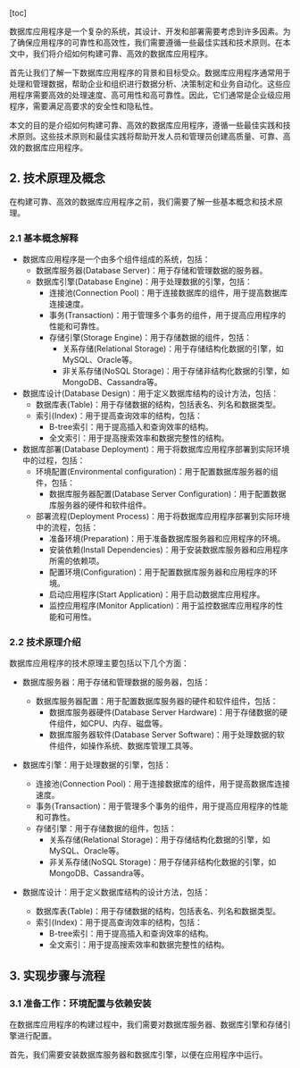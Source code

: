 
[toc]                    
                
                
数据库应用程序是一个复杂的系统，其设计、开发和部署需要考虑到许多因素。为了确保应用程序的可靠性和高效性，我们需要遵循一些最佳实践和技术原则。在本文中，我们将介绍如何构建可靠、高效的数据库应用程序。

首先让我们了解一下数据库应用程序的背景和目标受众。数据库应用程序通常用于处理和管理数据，帮助企业和组织进行数据分析、决策制定和业务自动化。这些应用程序需要高效的处理速度、高可用性和高可靠性。因此，它们通常是企业级应用程序，需要满足高要求的安全性和隐私性。

本文的目的是介绍如何构建可靠、高效的数据库应用程序，遵循一些最佳实践和技术原则。这些技术原则和最佳实践将帮助开发人员和管理员创建高质量、可靠、高效的数据库应用程序。

## 2. 技术原理及概念

在构建可靠、高效的数据库应用程序之前，我们需要了解一些基本概念和技术原理。

### 2.1 基本概念解释

- 数据库应用程序是一个由多个组件组成的系统，包括：
   - 数据库服务器(Database Server)：用于存储和管理数据的服务器。
   - 数据库引擎(Database Engine)：用于处理数据的引擎，包括：
     - 连接池(Connection Pool)：用于连接数据库的组件，用于提高数据库连接速度。
     - 事务(Transaction)：用于管理多个事务的组件，用于提高应用程序的性能和可靠性。
     - 存储引擎(Storage Engine)：用于存储数据的组件，包括：
       - 关系存储(Relational Storage)：用于存储结构化数据的引擎，如MySQL、Oracle等。
       - 非关系存储(NoSQL Storage)：用于存储非结构化数据的引擎，如MongoDB、Cassandra等。
- 数据库设计(Database Design)：用于定义数据库结构的设计方法，包括：
   - 数据库表(Table)：用于存储数据的结构，包括表名、列名和数据类型。
   - 索引(Index)：用于提高查询效率的结构，包括：
     - B-tree索引：用于提高插入和查询效率的结构。
     - 全文索引：用于提高搜索效率和数据完整性的结构。
- 数据库部署(Database Deployment)：用于将数据库应用程序部署到实际环境中的过程，包括：
   - 环境配置(Environmental configuration)：用于配置数据库服务器的组件，包括：
     - 数据库服务器配置(Database Server Configuration)：用于配置数据库服务器的硬件和软件组件。
   - 部署流程(Deployment Process)：用于将数据库应用程序部署到实际环境中的流程，包括：
     - 准备环境(Preparation)：用于准备数据库服务器和应用程序的环境。
     - 安装依赖(Install Dependencies)：用于安装数据库服务器和应用程序所需的依赖项。
     - 配置环境(Configuration)：用于配置数据库服务器和应用程序的环境。
     - 启动应用程序(Start Application)：用于启动数据库应用程序。
     - 监控应用程序(Monitor Application)：用于监控数据库应用程序的性能和可用性。

### 2.2 技术原理介绍

数据库应用程序的技术原理主要包括以下几个方面：

- 数据库服务器：用于存储和管理数据的服务器，包括：
   - 数据库服务器配置：用于配置数据库服务器的硬件和软件组件，包括：
     - 数据库服务器硬件(Database Server Hardware)：用于存储数据的硬件组件，如CPU、内存、磁盘等。
     - 数据库服务器软件(Database Server Software)：用于处理数据的软件组件，如操作系统、数据库管理工具等。

- 数据库引擎：用于处理数据的引擎，包括：
   - 连接池(Connection Pool)：用于连接数据库的组件，用于提高数据库连接速度。
   - 事务(Transaction)：用于管理多个事务的组件，用于提高应用程序的性能和可靠性。
   - 存储引擎：用于存储数据的组件，包括：
     - 关系存储(Relational Storage)：用于存储结构化数据的引擎，如MySQL、Oracle等。
     - 非关系存储(NoSQL Storage)：用于存储非结构化数据的引擎，如MongoDB、Cassandra等。

- 数据库设计：用于定义数据库结构的设计方法，包括：
   - 数据库表(Table)：用于存储数据的结构，包括表名、列名和数据类型。
   - 索引(Index)：用于提高查询效率的结构，包括：
     - B-tree索引：用于提高插入和查询效率的结构。
     - 全文索引：用于提高搜索效率和数据完整性的结构。

## 3. 实现步骤与流程

### 3.1 准备工作：环境配置与依赖安装

在数据库应用程序的构建过程中，我们需要对数据库服务器、数据库引擎和存储引擎进行配置。

首先，我们需要安装数据库服务器和数据库引擎，以便在应用程序中运行。

